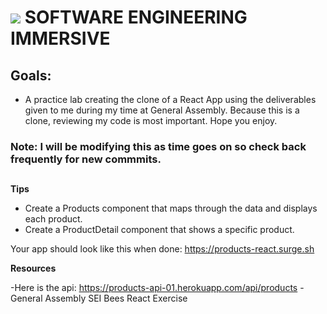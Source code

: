 # ![](https://ga-dash.s3.amazonaws.com/production/assets/logo-9f88ae6c9c3871690e33280fcf557f33.png) SOFTWARE ENGINEERING IMMERSIVE

## Goals:
- A practice lab creating the clone of a React App using the deliverables given to me during my time at General Assembly. Because this is a clone, reviewing my code is most important. Hope you enjoy. 
### Note: I will be modifying this as time goes on so check back frequently for new commmits.


##


**Tips**

- Create a Products component that maps through the data and displays each product.
- Create a ProductDetail component that shows a specific product.

Your app should look like this when done: https://products-react.surge.sh

**Resources**

-Here is the api: https://products-api-01.herokuapp.com/api/products
-General Assembly SEI Bees React Exercise
